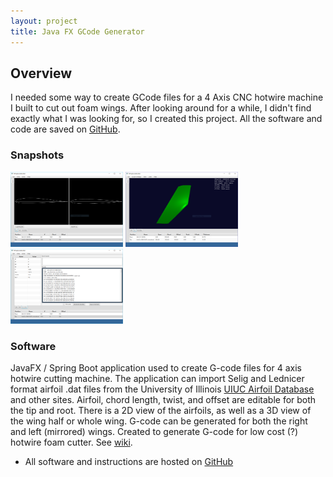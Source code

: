 ```yaml
---
layout: project
title: Java FX GCode Generator
---
```


## Overview

I needed some way to create GCode files for a 4 Axis CNC hotwire machine I built to cut out foam wings.  After
looking around for a while, I didn't find exactly what I was looking for, so I created this project.  All the
software and code are saved on [GitHub](https://github.com/c-devine/WingGcodeBuilder).

### Snapshots
<img src="https://raw.githubusercontent.com/c-devine/WingGcodeBuilder/snapshots/assets/img/2D.png?raw=true" width="180" height="120">
<img src="https://raw.githubusercontent.com/c-devine/WingGcodeBuilder/snapshots/assets/img/3D-v101.png?raw=true" width="180" height="120">
<img src="https://raw.githubusercontent.com/c-devine/WingGcodeBuilder/snapshots/assets/img/GCODE.png?raw=true" width="180" height="120">


### Software

JavaFX / Spring Boot application used to create G-code files for 4 axis hotwire cutting machine. The application can import Selig and Lednicer format airfoil .dat
files from the University of Illinois [UIUC Airfoil Database]( http://m-selig.ae.illinois.edu/ads/coord_database.html) and other sites. Airfoil, chord length, twist,
and offset are editable for both the tip and root.  There is a 2D view of the airfoils, as well as a 3D view of the wing half or whole
wing. G-code can be generated for both the right and left (mirrored) wings. Created to generate G-code for low cost (?) hotwire foam
cutter.  See [wiki](https://github.com/c-devine/WingGcodeBuilder/wiki).

- All software and instructions are hosted on [GitHub](https://github.com/c-devine/WingGcodeBuilder)
